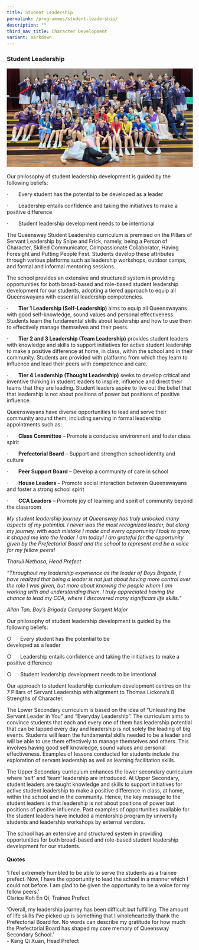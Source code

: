 ```yaml
---
title: Student Leadership
permalink: /programmes/student-leadership/
description: ""
third_nav_title: Character Development
variant: markdown
---
```

### Student Leadership

![Student Leadership 1](/images/SLI.png)

Our philosophy of student leadership development is guided by the following beliefs:

·&nbsp;&nbsp;&nbsp;&nbsp;&nbsp;&nbsp; Every student has the potential to be developed as a leader

·&nbsp;&nbsp;&nbsp;&nbsp;&nbsp;&nbsp; Leadership entails confidence and taking the initiatives to make a positive difference

·&nbsp;&nbsp;&nbsp;&nbsp;&nbsp;&nbsp; Student leadership development needs to be intentional

The Queensway Student Leadership curriculum is premised on the Pillars of Servant Leadership by Snipe and Frick, namely, being a Person of Character, Skilled Communicator, Compassionate Collaborator, Having Foresight and Putting People First. Students develop these attributes through various platforms such as leadership workshops, outdoor camps, and formal and informal mentoring sessions.

The school provides an extensive and structured system in providing opportunities for both broad-based and role-based student leadership development for our students, adopting a tiered approach to equip all Queenswayans with essential leadership competencies.

·&nbsp;&nbsp;&nbsp;&nbsp;&nbsp;&nbsp; **Tier 1 Leadership (Self-Leadership)** aims to equip all Queenswayans with good self-knowledge, sound values and personal effectiveness. Students learn the fundamental skills about leadership and how to use them to effectively manage themselves and their peers.

·&nbsp;&nbsp;&nbsp;&nbsp;&nbsp;&nbsp; **Tier 2 and 3 Leadership (Team Leadership)** provides student leaders with knowledge and skills to support initiatives for active student leadership to make a positive difference at home, in class, within the school and in their community. Students are provided with platforms from which they learn to influence and lead their peers with competence and care.

·&nbsp;&nbsp;&nbsp;&nbsp;&nbsp;&nbsp; **Tier 4 Leadership** **(Thought Leadership)** seeks to develop critical and inventive thinking in student leaders to inspire, influence and direct their teams that they are leading. Student leaders aspire to live out the belief that that leadership is not about positions of power but positions of positive influence.

Queenswayans have diverse opportunities to lead and serve their community around them, including serving in formal leadership appointments such as:

·&nbsp;&nbsp;&nbsp;&nbsp;&nbsp;&nbsp; **Class Committee** – Promote a conducive environment and foster class spirit

·&nbsp;&nbsp;&nbsp;&nbsp;&nbsp;&nbsp; **Prefectorial Board** – Support and strengthen school identity and culture

·&nbsp;&nbsp;&nbsp;&nbsp;&nbsp;&nbsp; **Peer Support Board** – Develop a community of care in school

·&nbsp;&nbsp;&nbsp;&nbsp;&nbsp;&nbsp; **House Leaders** – Promote social interaction between Queenswayans and foster a strong school spirit

·&nbsp;&nbsp;&nbsp;&nbsp;&nbsp;&nbsp; **CCA Leaders** – Promote joy of learning and spirit of community beyond the classroom

_My student leadership journey at Queensway has truly unlocked many aspects of my potential. I never was the most recognized leader, but along my journey, with each mistake I made and every opportunity I took to grow, it shaped me into the leader I am today! I am grateful for the opportunity given by the Prefectorial Board and the school to represent and be a voice for my fellow peers!_

_Tharuli Nethasa, Head Prefect_

_“Throughout my leadership experience as the leader of Boys Brigade, I have realized that being a leader is not just about having more control over the role I was given, but more about knowing the people whom I am working with and understanding them. I truly appreciated having the chance to lead my CCA, where I discovered many significant life skills.”_

_Allan Tan, Boy’s Brigade Company Sargent Major_








Our philosophy of student leadership development is guided by the following beliefs:

○&nbsp;&nbsp;&nbsp;&nbsp;&nbsp; Every student has the potential to be    
        developed as a leader

○&nbsp;&nbsp;&nbsp;&nbsp;&nbsp; Leadership entails confidence and taking the 
        initiatives to make a positive difference

○&nbsp;&nbsp;&nbsp;&nbsp;&nbsp; Student leadership development needs to be 
        intentional

Our approach to student leadership curriculum development centres on the 7 Pillars of Servant Leadership with alignment to Thomas Lickona’s 8 Strengths of Character.

The Lower Secondary curriculum is based on the idea of “Unleashing the Servant Leader in You” and “Everyday Leadership”. The curriculum aims to convince students that each and every one of them has leadership potential that can be tapped every day and leadership is not solely the leading of big events. Students will learn the fundamental skills needed to be a leader and will be able to use them effectively to manage themselves and others. This involves having good self knowledge, sound values and personal effectiveness. Examples of lessons conducted for students include the exploration of servant leadership as well as learning facilitation skills.

The Upper Secondary curriculum enhances the lower secondary curriculum where ‘self’ and ‘team’ leadership are introduced. At Upper Secondary, student leaders are taught knowledge and skills to support initiatives for active student leadership to make a positive difference in class, at home, within the school and in the community. Hence, the key message to the student leaders is that leadership is not about positions of power but positions of positive influence. Past examples of opportunities available for the student leaders have included a mentorship program by university students and leadership workshops by external vendors.


The school has an extensive and structured system in providing opportunities for both broad-based and role-based student leadership development for our students.

#### Quotes

‘I feel extremely humbled to be able to serve the students as a trainee prefect. Now, I have the opportunity to lead the school in a manner which I could not before. I am glad to be given the opportunity to be a voice for my fellow peers.’<br>
Clarice Koh En Qi, Trainee Prefect

‘Overall, my leadership journey has been difficult but fulfilling. The amount of life skills I’ve picked up is something that I wholeheartedly thank the Prefectorial Board for. No words can describe my gratitude for how much the Prefectorial Board has shaped my core memory of Queensway Secondary School.’<br>-
Kang Qi Xuan, Head Prefect